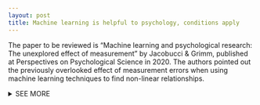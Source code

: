 ```yaml
---
layout: post
title: Machine learning is helpful to psychology, conditions apply
---
```


The paper to be reviewed is “Machine learning and psychological research: The unexplored effect of measurement” by Jacobucci & Grimm, published at Perspectives on Psychological Science in 2020. The authors pointed out the previously overlooked effect of measurement errors when using machine learning techniques to find non-linear relationships. 

<details><summary>SEE MORE</summary>
<p>
  
	The field of artificial intelligence is moving forward in a speed faster than ever, and with that, other field such as medicine are benefiting from the developments in AI. One important such benefit is the use of machine learning in analyzing complex and interactive data. However, on average, psychology has not seen superior performance of ML algorithms (Jie, Collins, Steyerberg, Verbakel, & van Calster, 2019), which is unexpected given the plenty of interactive predictor variables in the field. The authors argued that the imprecise measurements may be partially responsible for the lack of improvement.
	
	To demonstrate their points, the authors simulated a non-linear relationship between x and y with interaction terms and non-linear operations. There was also a linear relationship as a control. They then used both ML and linear regression model to fit both sets of data. Instead of inputting the precise predictor values, the authors artificially implemented measurement errors of various levels. In real life situations, these could stand for inaccurate apparatus, imprecise choices, and/or random guessing etc. They found that as expected, the linear regression model was better for linear relationships, and the ML model was better for non-linear relationships when the measurement errors were low. When the measurement errors were high, both models accounted for less variance of the data. Importantly, when comparing the two models, the linear regression fitted both linear and non-linear relationships better. This experiment showcased the importance of feeding accurate data to ML algorithms. When the input data lack reliability, even an inappropriate model (i.e. using a linear model for non-linear relationships) could fit better than ML models.
	
	The current paper simulated the non-linear relationship with both non-linear operations (e.g. sin x) and interaction terms (e.g. x*y). The later is probably more prevalent in the realm of psychology and neuroscience. One remaining question I have after reading the paper is whether measurement errors may affect ML performance in modeling the two type of non-linearity the same. (Or perhaps the two types are mathematically equivalent, and I just didn’t know it).
	
	In conclusion, this experiment could serve as a reminder for someone like me, who have been a long time consumer of AI related news and YouTube videos, but only recently started to systematically learn about AI/ML and tried to apply these techniques to my own research projects. Despite all those news reports showing how AI could play games, recognize pictures, and perhaps perform operations better than human, it is not the answer to every data science problem. This experiment also speaks to the benefit of seeking converging evidence. With only one technique, it may be hard to quantitatively assess the level of reliability in our data. When coupled with multiple ways to measure the same variable, we could better calculate reliability and get more accurate results. 	
	
</p>
</details>

